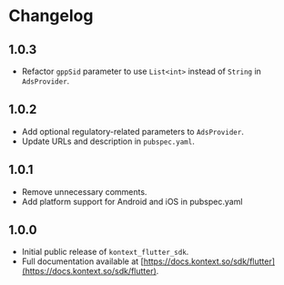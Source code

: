 # Changelog

## 1.0.3

* Refactor `gppSid` parameter to use `List<int>` instead of `String` in `AdsProvider`.

## 1.0.2

* Add optional regulatory-related parameters to `AdsProvider`.
* Update URLs and description in `pubspec.yaml`.

## 1.0.1

* Remove unnecessary comments.
* Add platform support for Android and iOS in pubspec.yaml

## 1.0.0

* Initial public release of `kontext_flutter_sdk`.
* Full documentation available at [https://docs.kontext.so/sdk/flutter](https://docs.kontext.so/sdk/flutter).

